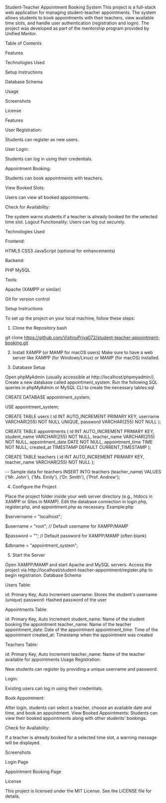 Student-Teacher Appointment Booking System
This project is a full-stack web application for managing student-teacher appointments. 
The system allows students to book appointments with their teachers, view available time slots, and handle user authentication (registration and login).
The project was developed as part of the mentorship program provided by Unified Mentor.

Table of Contents

Features

Technologies Used

Setup Instructions

Database Schema

Usage

Screenshots

License

Features

User Registration:

Students can register as new users.

User Login:

Students can log in using their credentials.

Appointment Booking: 

Students can book appointments with teachers.

View Booked Slots: 

Users can view all booked appointments.

Check for Availability: 

The system warns students if a teacher is already booked for the selected time slot.
Logout Functionality: Users can log out securely.

Technologies Used

Frontend:

HTML5
CSS3
JavaScript (optional for enhancements)

Backend:

PHP
MySQL

Tools:

Apache (XAMPP or similar)

Git for version control

Setup Instructions

To set up the project on your local machine, follow these steps:

1. Clone the Repository
bash

git clone https://github.com/VishnuPriya072/student-teacher-appointment-booking.git

2. Install XAMPP (or MAMP for macOS users)
Make sure to have a web server like XAMPP (for Windows/Linux) or MAMP (for macOS) installed.

3. Database Setup

Open phpMyAdmin (usually accessible at http://localhost/phpmyadmin/).
Create a new database called appointment_system.
Run the following SQL queries in phpMyAdmin or MySQL CLI to create the necessary tables:sql

CREATE DATABASE appointment_system;

USE appointment_system;

CREATE TABLE users (
    id INT AUTO_INCREMENT PRIMARY KEY,
    username VARCHAR(255) NOT NULL UNIQUE,
    password VARCHAR(255) NOT NULL
);

CREATE TABLE appointments (
    id INT AUTO_INCREMENT PRIMARY KEY,
    student_name VARCHAR(255) NOT NULL,
    teacher_name VARCHAR(255) NOT NULL,
    appointment_date DATE NOT NULL,
    appointment_time TIME NOT NULL,
    created_at TIMESTAMP DEFAULT CURRENT_TIMESTAMP
);

CREATE TABLE teachers (
    id INT AUTO_INCREMENT PRIMARY KEY,
    teacher_name VARCHAR(255) NOT NULL
);

-- Sample data for teachers
INSERT INTO teachers (teacher_name) 
VALUES ('Mr. John'), ('Ms. Emily'), ('Dr. Smith'), ('Prof. Andrew');

4. Configure the Project

Place the project folder inside your web server directory (e.g., htdocs in XAMPP or Sites in MAMP).
Edit the database connection in login.php, register.php, and appointment.php as necessary. Example:php

$servername = "localhost";

$username = "root";
// Default username for XAMPP/MAMP

$password = ""; 
// Default password for XAMPP/MAMP (often blank)

$dbname = "appointment_system";

5. Start the Server

Open XAMPP/MAMP and start Apache and MySQL servers.
Access the project via http://localhost/student-teacher-appointment/register.php to begin registration.
Database Schema

Users Table:

id: Primary Key, Auto Increment
username: Stores the student's username (unique)
password: Hashed password of the user

Appointments Table:

id: Primary Key, Auto Increment
student_name: Name of the student booking the appointment
teacher_name: Name of the teacher
appointment_date: Date of the appointment
appointment_time: Time of the appointment
created_at: Timestamp when the appointment was created

Teachers Table:

id: Primary Key, Auto Increment
teacher_name: Name of the teacher available for appointments
Usage
Registration:

New students can register by providing a unique username and password.

Login: 

Existing users can log in using their credentials.

Book Appointment:

After login, students can select a teacher, choose an available date and time, and book an appointment.
View Booked Appointments: Students can view their booked appointments along with other students’ bookings.

Check for Availability: 

If a teacher is already booked for a selected time slot, a warning message will be displayed.

Screenshots

Login Page


Appointment Booking Page

License

This project is licensed under the MIT License. See the LICENSE file for details.
